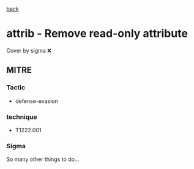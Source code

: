 [back](../index.md)
# attrib - Remove read-only attribute
Cover by sigma :x: 

## MITRE
### Tactic
  - defense-evasion

### technique
  - T1222.001

### Sigma

 So many other things to do...